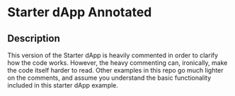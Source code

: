 # Starter dApp Annotated

## Description
This version of the Starter dApp is heavily commented in order to clarify how the code works. However, the heavy commenting can, ironically, make the code itself harder to read. Other examples in this repo go much lighter on the comments, and assume you understand the basic functionality included in this starter dApp example.
